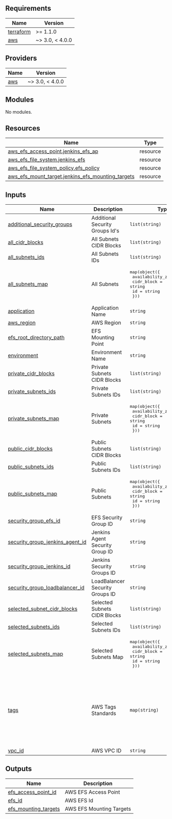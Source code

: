 ## Requirements

| Name | Version |
|------|---------|
| <a name="requirement_terraform"></a> [terraform](#requirement\_terraform) | >= 1.1.0 |
| <a name="requirement_aws"></a> [aws](#requirement\_aws) | ~> 3.0, < 4.0.0 |

## Providers

| Name | Version |
|------|---------|
| <a name="provider_aws"></a> [aws](#provider\_aws) | ~> 3.0, < 4.0.0 |

## Modules

No modules.

## Resources

| Name | Type |
|------|------|
| [aws_efs_access_point.jenkins_efs_ap](https://registry.terraform.io/providers/hashicorp/aws/latest/docs/resources/efs_access_point) | resource |
| [aws_efs_file_system.jenkins_efs](https://registry.terraform.io/providers/hashicorp/aws/latest/docs/resources/efs_file_system) | resource |
| [aws_efs_file_system_policy.efs_policy](https://registry.terraform.io/providers/hashicorp/aws/latest/docs/resources/efs_file_system_policy) | resource |
| [aws_efs_mount_target.jenkins_efs_mounting_targets](https://registry.terraform.io/providers/hashicorp/aws/latest/docs/resources/efs_mount_target) | resource |

## Inputs

| Name | Description | Type | Default | Required |
|------|-------------|------|---------|:--------:|
| <a name="input_additional_security_groups"></a> [additional\_security\_groups](#input\_additional\_security\_groups) | Additional Security Groups Id's | `list(string)` | `[]` | no |
| <a name="input_all_cidr_blocks"></a> [all\_cidr\_blocks](#input\_all\_cidr\_blocks) | All Subnets CIDR Blocks | `list(string)` | n/a | yes |
| <a name="input_all_subnets_ids"></a> [all\_subnets\_ids](#input\_all\_subnets\_ids) | All Subnets IDs | `list(string)` | n/a | yes |
| <a name="input_all_subnets_map"></a> [all\_subnets\_map](#input\_all\_subnets\_map) | All Subnets | <pre>map(object({<br>    availability_zone = string<br>    cidr_block        = string<br>    id                = string<br>  }))</pre> | n/a | yes |
| <a name="input_application"></a> [application](#input\_application) | Application Name | `string` | n/a | yes |
| <a name="input_aws_region"></a> [aws\_region](#input\_aws\_region) | AWS Region | `string` | n/a | yes |
| <a name="input_efs_root_directory_path"></a> [efs\_root\_directory\_path](#input\_efs\_root\_directory\_path) | EFS Mounting Point | `string` | `"/jenkins"` | no |
| <a name="input_environment"></a> [environment](#input\_environment) | Environment Name | `string` | n/a | yes |
| <a name="input_private_cidr_blocks"></a> [private\_cidr\_blocks](#input\_private\_cidr\_blocks) | Private Subnets CIDR Blocks | `list(string)` | n/a | yes |
| <a name="input_private_subnets_ids"></a> [private\_subnets\_ids](#input\_private\_subnets\_ids) | Private Subnets IDs | `list(string)` | n/a | yes |
| <a name="input_private_subnets_map"></a> [private\_subnets\_map](#input\_private\_subnets\_map) | Private Subnets | <pre>map(object({<br>    availability_zone = string<br>    cidr_block        = string<br>    id                = string<br>  }))</pre> | n/a | yes |
| <a name="input_public_cidr_blocks"></a> [public\_cidr\_blocks](#input\_public\_cidr\_blocks) | Public Subnets CIDR Blocks | `list(string)` | n/a | yes |
| <a name="input_public_subnets_ids"></a> [public\_subnets\_ids](#input\_public\_subnets\_ids) | Public Subnets IDs | `list(string)` | n/a | yes |
| <a name="input_public_subnets_map"></a> [public\_subnets\_map](#input\_public\_subnets\_map) | Public Subnets | <pre>map(object({<br>    availability_zone = string<br>    cidr_block        = string<br>    id                = string<br>  }))</pre> | n/a | yes |
| <a name="input_security_group_efs_id"></a> [security\_group\_efs\_id](#input\_security\_group\_efs\_id) | EFS Security Group ID | `string` | n/a | yes |
| <a name="input_security_group_jenkins_agent_id"></a> [security\_group\_jenkins\_agent\_id](#input\_security\_group\_jenkins\_agent\_id) | Jenkins Agent Security Group ID | `string` | n/a | yes |
| <a name="input_security_group_jenkins_id"></a> [security\_group\_jenkins\_id](#input\_security\_group\_jenkins\_id) | Jenkins Security Groups ID | `string` | n/a | yes |
| <a name="input_security_group_loadbalancer_id"></a> [security\_group\_loadbalancer\_id](#input\_security\_group\_loadbalancer\_id) | LoadBalancer Security Groups ID | `string` | n/a | yes |
| <a name="input_selected_subnet_cidr_blocks"></a> [selected\_subnet\_cidr\_blocks](#input\_selected\_subnet\_cidr\_blocks) | Selected Subnets CIDR Blocks | `list(string)` | `[]` | no |
| <a name="input_selected_subnets_ids"></a> [selected\_subnets\_ids](#input\_selected\_subnets\_ids) | Selected Subnets IDs | `list(string)` | `[]` | no |
| <a name="input_selected_subnets_map"></a> [selected\_subnets\_map](#input\_selected\_subnets\_map) | Selected Subnets Map | <pre>map(object({<br>    availability_zone = string<br>    cidr_block        = string<br>    id                = string<br>  }))</pre> | `{}` | no |
| <a name="input_tags"></a> [tags](#input\_tags) | AWS Tags Standards | `map(string)` | <pre>{<br>  "ansible": false,<br>  "deployer": "TBD",<br>  "iac": "terraform",<br>  "owner": "SRE",<br>  "project": "TBD",<br>  "region": "TBD",<br>  "repo": "https://github.com/PasseiDireto/terraform-jenkins-iac.git",<br>  "stack": "TBD",<br>  "tier": "infra"<br>}</pre> | no |
| <a name="input_vpc_id"></a> [vpc\_id](#input\_vpc\_id) | AWS VPC ID | `string` | n/a | yes |

## Outputs

| Name | Description |
|------|-------------|
| <a name="output_efs_access_point_id"></a> [efs\_access\_point\_id](#output\_efs\_access\_point\_id) | AWS EFS Access Point |
| <a name="output_efs_id"></a> [efs\_id](#output\_efs\_id) | AWS EFS Id |
| <a name="output_efs_mounting_targets"></a> [efs\_mounting\_targets](#output\_efs\_mounting\_targets) | AWS EFS Mounting Targets |
